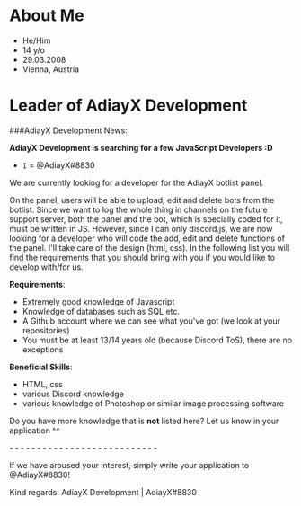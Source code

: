 # About Me

- He/Him
- 14 y/o
- 29.03.2008
- Vienna, Austria

# Leader of AdiayX Development

###AdiayX Development News:

**AdiayX Development is searching for a few JavaScript Developers :D** 
- ` I ` = @AdiayX#8830

We are currently looking for a developer for the AdiayX botlist panel.

On the panel, users will be able to upload, edit and delete bots from the botlist. Since we want to log the whole thing in channels on the future support server, both the panel and the bot, which is specially coded for it, must be written in JS. However, since I can only discord.js, we are now looking for a developer who will code the add, edit and delete functions of the panel. I'll take care of the design (html, css).
In the following list you will find the requirements that you should bring with you if you would like to develop with/for us.

__Requirements__:
- Extremely good knowledge of Javascript
- Knowledge of databases such as SQL etc.
- A Github account where we can see what you've got (we look at your repositories)
- You must be at least 13/14 years old (because Discord ToS), there are no exceptions

__Beneficial Skills__:
- HTML, css
- various Discord knowledge
- various knowledge of Photoshop or similar image processing software

Do you have more knowledge that is **not** listed here? Let us know in your application ^^

**- - - - - - - - - - - - - - - - - - - - - - - - - - -**

If we have aroused your interest, simply write your application to @AdiayX#8830!

Kind regards.
AdiayX Development | AdiayX#8830
